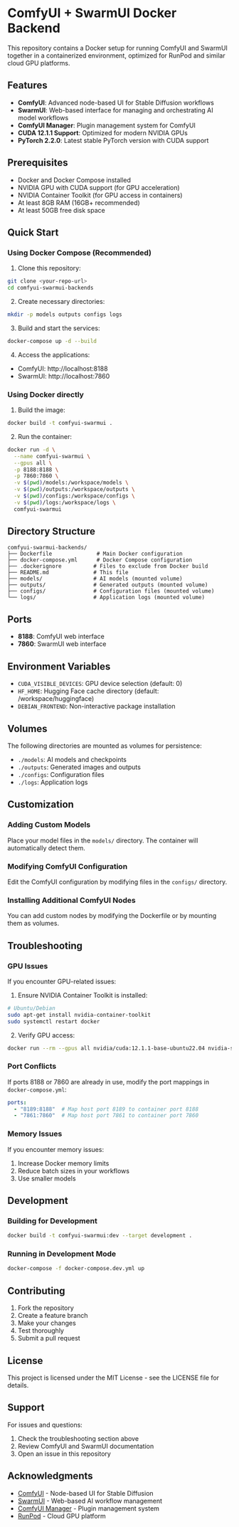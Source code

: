 # ComfyUI + SwarmUI Docker Backend

This repository contains a Docker setup for running ComfyUI and SwarmUI together in a containerized environment, optimized for RunPod and similar cloud GPU platforms.

## Features

- **ComfyUI**: Advanced node-based UI for Stable Diffusion workflows
- **SwarmUI**: Web-based interface for managing and orchestrating AI model workflows
- **ComfyUI Manager**: Plugin management system for ComfyUI
- **CUDA 12.1.1 Support**: Optimized for modern NVIDIA GPUs
- **PyTorch 2.2.0**: Latest stable PyTorch version with CUDA support

## Prerequisites

- Docker and Docker Compose installed
- NVIDIA GPU with CUDA support (for GPU acceleration)
- NVIDIA Container Toolkit (for GPU access in containers)
- At least 8GB RAM (16GB+ recommended)
- At least 50GB free disk space

## Quick Start

### Using Docker Compose (Recommended)

1. Clone this repository:
```bash
git clone <your-repo-url>
cd comfyui-swarmui-backends
```

2. Create necessary directories:
```bash
mkdir -p models outputs configs logs
```

3. Build and start the services:
```bash
docker-compose up -d --build
```

4. Access the applications:
- ComfyUI: http://localhost:8188
- SwarmUI: http://localhost:7860

### Using Docker directly

1. Build the image:
```bash
docker build -t comfyui-swarmui .
```

2. Run the container:
```bash
docker run -d \
  --name comfyui-swarmui \
  --gpus all \
  -p 8188:8188 \
  -p 7860:7860 \
  -v $(pwd)/models:/workspace/models \
  -v $(pwd)/outputs:/workspace/outputs \
  -v $(pwd)/configs:/workspace/configs \
  -v $(pwd)/logs:/workspace/logs \
  comfyui-swarmui
```

## Directory Structure

```
comfyui-swarmui-backends/
├── Dockerfile              # Main Docker configuration
├── docker-compose.yml      # Docker Compose configuration
├── .dockerignore          # Files to exclude from Docker build
├── README.md              # This file
├── models/                # AI models (mounted volume)
├── outputs/               # Generated outputs (mounted volume)
├── configs/               # Configuration files (mounted volume)
└── logs/                  # Application logs (mounted volume)
```

## Ports

- **8188**: ComfyUI web interface
- **7860**: SwarmUI web interface

## Environment Variables

- `CUDA_VISIBLE_DEVICES`: GPU device selection (default: 0)
- `HF_HOME`: Hugging Face cache directory (default: /workspace/huggingface)
- `DEBIAN_FRONTEND`: Non-interactive package installation

## Volumes

The following directories are mounted as volumes for persistence:

- `./models`: AI models and checkpoints
- `./outputs`: Generated images and outputs
- `./configs`: Configuration files
- `./logs`: Application logs

## Customization

### Adding Custom Models

Place your model files in the `models/` directory. The container will automatically detect them.

### Modifying ComfyUI Configuration

Edit the ComfyUI configuration by modifying files in the `configs/` directory.

### Installing Additional ComfyUI Nodes

You can add custom nodes by modifying the Dockerfile or by mounting them as volumes.

## Troubleshooting

### GPU Issues

If you encounter GPU-related issues:

1. Ensure NVIDIA Container Toolkit is installed:
```bash
# Ubuntu/Debian
sudo apt-get install nvidia-container-toolkit
sudo systemctl restart docker
```

2. Verify GPU access:
```bash
docker run --rm --gpus all nvidia/cuda:12.1.1-base-ubuntu22.04 nvidia-smi
```

### Port Conflicts

If ports 8188 or 7860 are already in use, modify the port mappings in `docker-compose.yml`:

```yaml
ports:
  - "8189:8188"  # Map host port 8189 to container port 8188
  - "7861:7860"  # Map host port 7861 to container port 7860
```

### Memory Issues

If you encounter memory issues:

1. Increase Docker memory limits
2. Reduce batch sizes in your workflows
3. Use smaller models

## Development

### Building for Development

```bash
docker build -t comfyui-swarmui:dev --target development .
```

### Running in Development Mode

```bash
docker-compose -f docker-compose.dev.yml up
```

## Contributing

1. Fork the repository
2. Create a feature branch
3. Make your changes
4. Test thoroughly
5. Submit a pull request

## License

This project is licensed under the MIT License - see the LICENSE file for details.

## Support

For issues and questions:

1. Check the troubleshooting section above
2. Review ComfyUI and SwarmUI documentation
3. Open an issue in this repository

## Acknowledgments

- [ComfyUI](https://github.com/comfyanonymous/ComfyUI) - Node-based UI for Stable Diffusion
- [SwarmUI](https://github.com/mcmonkeyprojects/SwarmUI) - Web-based AI workflow management
- [ComfyUI Manager](https://github.com/ltdrdata/ComfyUI-Manager) - Plugin management system
- [RunPod](https://runpod.io/) - Cloud GPU platform
